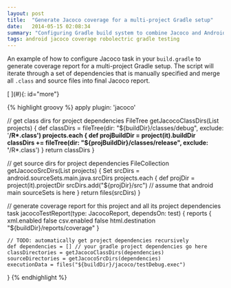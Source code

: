 ```yaml
---
layout: post
title:  "Generate Jacoco coverage for a multi-project Gradle setup"
date:   2014-05-15 02:08:34
summary: "Configuring Gradle build system to combine Jacoco and Android plugins for unit test coverage generation for multi-project setup"
tags: android jacoco coverage robolectric gradle testing
---
```


<div class="cap"></div>

An example of how to configure Jacoco task in your `build.gradle` to generate coverage
report for a multi-project Gradle setup. The script will iterate through a set of
dependencies that is manually specified and merge all `.class` and source files into
final Jacoco report.

<!--more-->[ ](#){: id="more"}

{% highlight groovy %}
apply plugin: 'jacoco'

// get class dirs for project dependencies
FileTree getJacocoClassDirs(List projects) {
    def classDirs = fileTree(dir: "${buildDir}/classes/debug", exclude: '**/R*.class')
    projects.each {
        def projBuildDir = project(it).buildDir
        classDirs += fileTree(dir: "${projBuildDir}/classes/release", exclude: '**/R*.class')
    }
    return classDirs
}

// get source dirs for project dependencies
FileCollection getJacocoSrcDirs(List projects) {
    Set srcDirs = android.sourceSets.main.java.srcDirs
    projects.each {
        def projDir = project(it).projectDir
        srcDirs.add("${projDir}/src") // assume that android main sourceSets is here
    }
    return files(srcDirs)
}

// generate coverage report for this project and all its project dependencies
task jacocoTestReport(type: JacocoReport, dependsOn: test) {
    reports {
        xml.enabled false
        csv.enabled false
        html.destination "${buildDir}/reports/coverage"
    }

    // TODO: automatically get project dependencies recursively
    def dependencies = [] // your gradle project dependencies go here
    classDirectories = getJacocoClassDirs(dependencies)
    sourceDirectories = getJacocoSrcDirs(dependencies)
    executionData = files("${buildDir}/jacoco/testDebug.exec")
}
{% endhighlight %}
